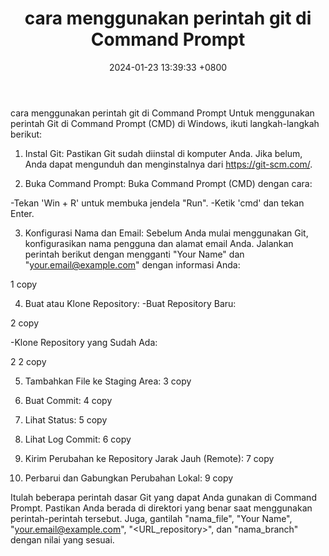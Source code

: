 ﻿---
layout: post
title:  "cara menggunakan perintah git di Command Prompt"
date:   2024-01-23 13:39:33 +0800
categories: jekyll update
---
cara menggunakan perintah git di Command Prompt
Untuk menggunakan perintah Git di Command Prompt (CMD) di Windows, ikuti langkah-langkah berikut:
1. Instal Git:
Pastikan Git sudah diinstal di komputer Anda. Jika belum, Anda dapat mengunduh dan menginstalnya dari https://git-scm.com/.

2. Buka Command Prompt:
Buka Command Prompt (CMD) dengan cara:

-Tekan 'Win + R' untuk membuka jendela "Run". -Ketik 'cmd' dan tekan Enter.

3. Konfigurasi Nama dan Email:
Sebelum Anda mulai menggunakan Git, konfigurasikan nama pengguna dan alamat email Anda. Jalankan perintah berikut dengan mengganti "Your Name" dan "your.email@example.com" dengan informasi Anda:

1 copy

4. Buat atau Klone Repository:
-Buat Repository Baru:

2 copy

-Klone Repository yang Sudah Ada:

2 2 copy

5. Tambahkan File ke Staging Area:
3 copy

6. Buat Commit:
4 copy

7. Lihat Status:
5 copy

8. Lihat Log Commit:
6 copy

9. Kirim Perubahan ke Repository Jarak Jauh (Remote):
7 copy

10. Perbarui dan Gabungkan Perubahan Lokal:
9 copy

Itulah beberapa perintah dasar Git yang dapat Anda gunakan di Command Prompt. Pastikan Anda berada di direktori yang benar saat menggunakan perintah-perintah tersebut. Juga, gantilah "nama_file", "Your Name", "your.email@example.com", "<URL_repository>", dan "nama_branch" dengan nilai yang sesuai.